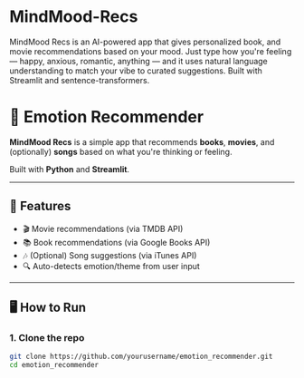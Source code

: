 # MindMood-Recs
MindMood Recs is an AI-powered app that gives personalized book, and movie recommendations based on your mood. Just type how you're feeling — happy, anxious, romantic, anything — and it uses natural language understanding to match your vibe to curated suggestions. Built with Streamlit and sentence-transformers.
# 🎯 Emotion Recommender

**MindMood Recs** is a simple app that recommends **books**, **movies**, and (optionally) **songs** based on what you're thinking or feeling.

Built with **Python** and **Streamlit**.

---

## 🚀 Features

- 🎬 Movie recommendations (via TMDB API)
- 📚 Book recommendations (via Google Books API)
- 🎶 (Optional) Song suggestions (via iTunes API)
- 🔍 Auto-detects emotion/theme from user input

---

## 🖥️ How to Run

### 1. Clone the repo

```bash
git clone https://github.com/yourusername/emotion_recommender.git
cd emotion_recommender
